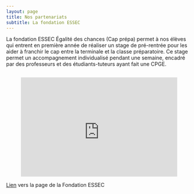 ```yaml
---
layout: page
title: Nos partenariats
subtitle: La fondation ESSEC
---
```


La fondation ESSEC Égalité des chances (Cap prépa) permet à nos élèves qui entrent en première année de réaliser un stage de pré-rentrée pour les aider à franchir le cap
entre la terminale et la classe préparatoire. Ce stage permet un accompagnement individualisé pendant une semaine, encadré par des professeurs et des étudiants-tuteurs 
ayant fait une CPGE.


<div style="position:relative;padding-bottom:56.25%;height:0;overflow:hidden;">
<center>
<figure><iframe width="100%" height="315" src="https://www.youtube.com/embed/OWpEb5Gdb7c" frameborder="0" allow="accelerometer; autoplay; clipboard-write; encrypted-media; gyroscope; picture-in-picture" allowfullscreen></iframe>
    <figcaption>  CAP PREPA : zoom sur le campus "égalité des chances" de l'ESSEC pour préparer l'entrée en CPGE</figcaption>
   </figure> 
  </center>
</div>

[Lien](http://egalite-des-chances.essec.edu/nos-programmes/cap-prepa) vers la page de la Fondation ESSEC
